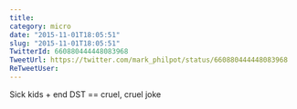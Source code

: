 ```yaml
---
title: 
category: micro
date: "2015-11-01T18:05:51"
slug: "2015-11-01T18:05:51"
TwitterId: 660880444448083968
TweetUrl: https://twitter.com/mark_philpot/status/660880444448083968
ReTweetUser: 
---
```


Sick kids + end DST == cruel, cruel joke